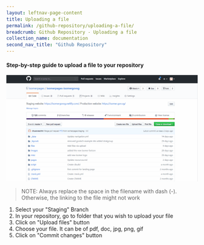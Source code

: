 ```yaml
---
layout: leftnav-page-content
title: Uploading a file
permalink: /github-repository/uploading-a-file/
breadcrumb: Github Repository - Uploading a file
collection_name: documentation
second_nav_title: "Github Repository"
---
```

#### **Step-by-step guide to upload a file to your repository**
![How to upload a file to your repository](/images/resources/how-to-upload-file-to-your-repository.gif)
> NOTE: Always replace the space in the filename with dash (-). Otherwise, the linking to the file might not work

1. Select your "Staging" Branch
2. In your repository, go to folder that you wish to upload your file
3. Click on "Upload files" button
4. Choose your file. It can be of pdf, doc, jpg, png, gif
5. Click on "Commit changes" button
